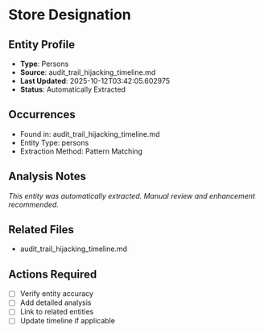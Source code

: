 # Store Designation

## Entity Profile
- **Type**: Persons
- **Source**: audit_trail_hijacking_timeline.md
- **Last Updated**: 2025-10-12T03:42:05.602975
- **Status**: Automatically Extracted

## Occurrences
- Found in: audit_trail_hijacking_timeline.md
- Entity Type: persons
- Extraction Method: Pattern Matching

## Analysis Notes
*This entity was automatically extracted. Manual review and enhancement recommended.*

## Related Files
- audit_trail_hijacking_timeline.md

## Actions Required
- [ ] Verify entity accuracy
- [ ] Add detailed analysis
- [ ] Link to related entities
- [ ] Update timeline if applicable
